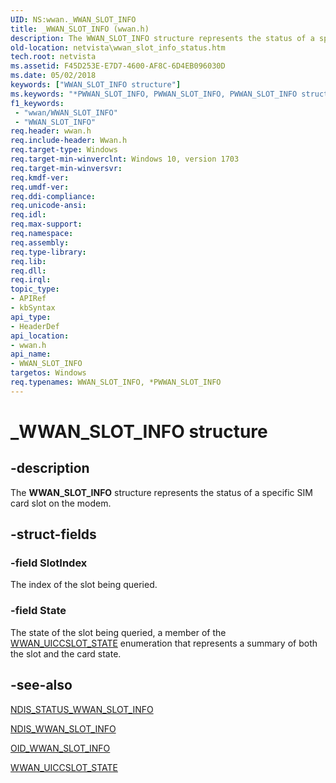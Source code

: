 ```yaml
---
UID: NS:wwan._WWAN_SLOT_INFO
title: _WWAN_SLOT_INFO (wwan.h)
description: The WWAN_SLOT_INFO structure represents the status of a specific SIM card slot on the modem.
old-location: netvista\wwan_slot_info_status.htm
tech.root: netvista
ms.assetid: F45D253E-E7D7-4600-AF8C-6D4EB096030D
ms.date: 05/02/2018
keywords: ["WWAN_SLOT_INFO structure"]
ms.keywords: "*PWWAN_SLOT_INFO, PWWAN_SLOT_INFO, PWWAN_SLOT_INFO structure pointer [Network Drivers Starting with Windows Vista], WWAN_SLOT_INFO, WWAN_SLOT_INFO structure [Network Drivers Starting with Windows Vista], _WWAN_SLOT_INFO, netvista.wwan_slot_info_status, wwan/PWWAN_SLOT_INFO, wwan/WWAN_SLOT_INFO"
f1_keywords:
 - "wwan/WWAN_SLOT_INFO"
 - "WWAN_SLOT_INFO"
req.header: wwan.h
req.include-header: Wwan.h
req.target-type: Windows
req.target-min-winverclnt: Windows 10, version 1703
req.target-min-winversvr: 
req.kmdf-ver: 
req.umdf-ver: 
req.ddi-compliance: 
req.unicode-ansi: 
req.idl: 
req.max-support: 
req.namespace: 
req.assembly: 
req.type-library: 
req.lib: 
req.dll: 
req.irql: 
topic_type:
- APIRef
- kbSyntax
api_type:
- HeaderDef
api_location:
- wwan.h
api_name:
- WWAN_SLOT_INFO
targetos: Windows
req.typenames: WWAN_SLOT_INFO, *PWWAN_SLOT_INFO
---
```


# _WWAN_SLOT_INFO structure


## -description


The <b>WWAN_SLOT_INFO</b> structure represents the status of a specific SIM card slot on the modem.


## -struct-fields




### -field SlotIndex

The index of the slot being queried.


### -field State

The state of the slot being queried, a member of the  <a href="https://docs.microsoft.com/windows-hardware/drivers/ddi/wwan/ne-wwan-_wwan_uiccslot_state">WWAN_UICCSLOT_STATE</a> enumeration that represents a summary of both the slot and the card state.


## -see-also




<a href="https://docs.microsoft.com/windows-hardware/drivers/network/ndis-status-wwan-slot-info-status">NDIS_STATUS_WWAN_SLOT_INFO</a>



<a href="https://docs.microsoft.com/windows-hardware/drivers/ddi/ndiswwan/ns-ndiswwan-_ndis_wwan_slot_info">NDIS_WWAN_SLOT_INFO</a>



<a href="https://docs.microsoft.com/windows-hardware/drivers/network/oid-wwan-slot-info-status">OID_WWAN_SLOT_INFO</a>



<a href="https://docs.microsoft.com/windows-hardware/drivers/ddi/wwan/ne-wwan-_wwan_uiccslot_state">WWAN_UICCSLOT_STATE</a>
 

 

